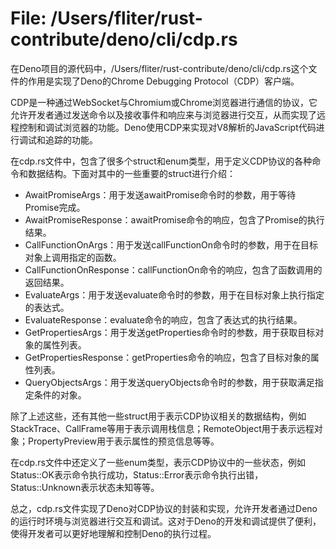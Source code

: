 # File: /Users/fliter/rust-contribute/deno/cli/cdp.rs

在Deno项目的源代码中，/Users/fliter/rust-contribute/deno/cli/cdp.rs这个文件的作用是实现了Deno的Chrome Debugging Protocol（CDP）客户端。

CDP是一种通过WebSocket与Chromium或Chrome浏览器进行通信的协议，它允许开发者通过发送命令以及接收事件和响应来与浏览器进行交互，从而实现了远程控制和调试浏览器的功能。Deno使用CDP来实现对V8解析的JavaScript代码进行调试和追踪的功能。

在cdp.rs文件中，包含了很多个struct和enum类型，用于定义CDP协议的各种命令和数据结构。下面对其中的一些重要的struct进行介绍：

- AwaitPromiseArgs：用于发送awaitPromise命令时的参数，用于等待Promise完成。
- AwaitPromiseResponse：awaitPromise命令的响应，包含了Promise的执行结果。
- CallFunctionOnArgs：用于发送callFunctionOn命令时的参数，用于在目标对象上调用指定的函数。
- CallFunctionOnResponse：callFunctionOn命令的响应，包含了函数调用的返回结果。
- EvaluateArgs：用于发送evaluate命令时的参数，用于在目标对象上执行指定的表达式。
- EvaluateResponse：evaluate命令的响应，包含了表达式的执行结果。
- GetPropertiesArgs：用于发送getProperties命令时的参数，用于获取目标对象的属性列表。
- GetPropertiesResponse：getProperties命令的响应，包含了目标对象的属性列表。
- QueryObjectsArgs：用于发送queryObjects命令时的参数，用于获取满足指定条件的对象。

除了上述这些，还有其他一些struct用于表示CDP协议相关的数据结构，例如StackTrace、CallFrame等用于表示调用栈信息；RemoteObject用于表示远程对象；PropertyPreview用于表示属性的预览信息等等。

在cdp.rs文件中还定义了一些enum类型，表示CDP协议中的一些状态，例如Status::OK表示命令执行成功，Status::Error表示命令执行出错，Status::Unknown表示状态未知等等。

总之，cdp.rs文件实现了Deno对CDP协议的封装和实现，允许开发者通过Deno的运行时环境与浏览器进行交互和调试。这对于Deno的开发和调试提供了便利，使得开发者可以更好地理解和控制Deno的执行过程。

